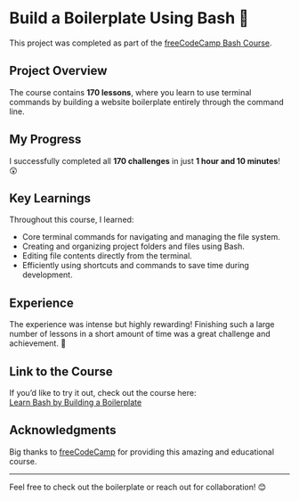 # Build a Boilerplate Using Bash 🚀  

This project was completed as part of the [freeCodeCamp Bash Course](https://www.freecodecamp.org/learn/relational-database/learn-bash-by-building-a-boilerplate/build-a-boilerplate).  

## Project Overview  
The course contains **170 lessons**, where you learn to use terminal commands by building a website boilerplate entirely through the command line.  

## My Progress  
I successfully completed all **170 challenges** in just **1 hour and 10 minutes**! 😲  

## Key Learnings  
Throughout this course, I learned:  
- Core terminal commands for navigating and managing the file system.  
- Creating and organizing project folders and files using Bash.  
- Editing file contents directly from the terminal.  
- Efficiently using shortcuts and commands to save time during development.  

## Experience  
The experience was intense but highly rewarding! Finishing such a large number of lessons in a short amount of time was a great challenge and achievement. 🎉  

## Link to the Course  
If you’d like to try it out, check out the course here:  
[Learn Bash by Building a Boilerplate](https://www.freecodecamp.org/learn/relational-database/learn-bash-by-building-a-boilerplate/build-a-boilerplate)  

## Acknowledgments  
Big thanks to [freeCodeCamp](https://www.freecodecamp.org) for providing this amazing and educational course.  

---
Feel free to check out the boilerplate or reach out for collaboration! 😊  
